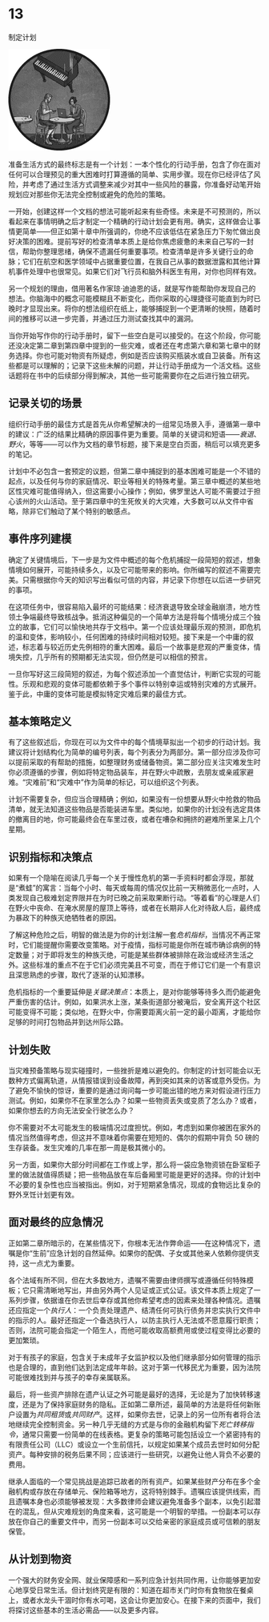 # 13

制定计划

![](img/chapterart.png)

准备生活方式的最终标志是有一个计划：一本个性化的行动手册，包含了你在面对任何可以合理预见的重大困难时打算遵循的简单、实用步骤。现在你已经评估了风险，并考虑了通过生活方式调整来减少对其中一些风险的暴露，你准备好动笔开始规划应对那些你无法完全控制或避免的危险的策略。

一开始，创建这样一个文档的想法可能听起来有些奇怪。未来是不可预测的，所以看起来在事情明确之后才制定一个精确的行动计划会更有用。确实，这样做会让事情更简单——但正如第十章中所强调的，你绝不应该低估在紧急压力下匆忙做出良好决策的困难。提前写好的检查清单本质上是给你焦虑疲惫的未来自己写的一封信，帮助你整理思绪，确保不遗漏任何重要事项。检查清单是许多关键行业的命脉；它们在航空和医学领域中占据重要位置，在我自己从事的数据泄露和其他计算机事件处理中也很常见。如果它们对飞行员和脑外科医生有用，对你也同样有效。

另一个规划的理由，借用著名作家琼·迪迪恩的话，就是写作能帮助你发现自己的想法。你脑海中的概念可能模糊且不断变化，而你采取的心理捷径可能直到为时已晚时才显现出来。将你的想法组织在纸上，能够捕捉到一个更清晰的快照，随着时间的推移可以进一步完善，并通过压力测试查找其中的漏洞。

当你开始写作你的行动手册时，留下一些空白是可以接受的。在这个阶段，你可能还没决定第二章到第四章中提到的一些灾难，或者还在考虑第六章和第七章中的财务选择。你也可能对物资有所疑虑，例如是否应该购买瓶装水或自卫装备。所有这些都是可以理解的；记录下这些未解的问题，并让行动手册成为一个活文档。这些话题将在书中的后续部分得到解决，其他一些可能需要你在之后进行独立研究。

## 记录关切的场景

组织行动手册的最佳方式是首先从你希望解决的一组常见场景入手，遵循第一章中的建议：广泛的结果比精确的原因事件更为重要。简单的关键词和短语——*衰退*、*野火*，等等——可以作为文档的章节标题，接下来是空白页面，稍后可以填充更多的笔记。

计划中不必包含一套预定的议题，但第二章中捕捉到的基本困难可能是一个不错的起点，以及任何与你的家庭情况、职业等相关的特殊考量。第三章中概述的某些地区性灾难可能值得纳入，但这需要小心操作；例如，佛罗里达人可能不需要过于担心该州的火山活动。至于第四章中的生死攸关的大灾难，大多数可以从文件中省略，除非它们触动了某个特别的敏感点。

## 事件序列建模

确定了关键情境后，下一步是为文件中概述的每个危机捕捉一段简短的叙述，想象情境如何展开，可能持续多久，以及它可能带来的影响。你所编写的叙述不需要完美。只需根据你今天的知识写出看似可信的内容，并记录下你想在以后进一步研究的事项。

在这项任务中，很容易陷入最坏的可能结果：经济衰退导致全球金融崩溃，地方性领土争端最终导致核战争。抵消这种偏见的一个简单方法是将每个情境分成三个独立的故事，它们可以愉快地共存于文档中。第一个应该处理最乐观的预测，即危机的温和变体，影响较小，任何困难的持续时间相对较短。接下来是一个中庸的叙述，标志着与较近历史先例相符的重大困难。最后一个故事是悲观的严重变体，情境失控，几乎所有的预期都无法实现，但仍然是可以相信的预言。

一旦你写好这三段简短的叙述，为每个叙述添加一个直觉估计，判断它实现的可能性。乐观和悲观的变体可能都依赖于多个事件以特别幸运或特别灾难的方式展开。鉴于此，中庸的变体可能是模拟特定灾难后果的最佳方式。

## 基本策略定义

有了这些叙述后，你现在可以为文件中的每个情境草拟出一个初步的行动计划。我建议将计划结构化为简单的编号列表，每个列表分为两部分。第一部分应涉及你可以提前采取的有帮助的措施，如整理财务或储备物资。第二部分应关注灾难发生时你必须遵循的步骤，例如将特定物品装车，并在野火中疏散，去朋友或亲戚家避难。“灾难前”和“灾难中”作为简单的标记，可以组织这个列表。

计划不需要复杂，但应当合理精确；例如，如果没有一份想要从野火中抢救的物品清单，就无法知道这些物品是否能装进车里。类似地，如果你的计划没有选定具体的撤离目的地，你可能最终会在车里过夜，或者在嘈杂和拥挤的避难所里呆上几个星期。

## 识别指标和决策点

如果有一个隐喻在阅读几乎每一个关于慢性危机的第一手资料时都会浮现，那就是“煮蛙”的寓言：当每个小时、每天或每周的情况仅比前一天稍微恶化一点时，人类发现自己极难划定界限并在为时已晚之前采取果断行动。“等着看”的心理是人们在野火中丧命、在淹水房屋的屋顶上等待，或者在长期非人化对待敌人后，最终成为暴政下的种族灭绝牺牲者的原因。

了解这种危险之后，明智的做法是为你的计划注解一套*危机指标*，当情况不再正常时，它们能提醒你需要改变策略。对于疫情，指标可能是你所在城市确诊病例的特定数量；对于即将发生的种族灭绝，可能是某些群体被排除在政治或经济生活之外。这些标准的重点不在于它们必须完美且不可变，而在于修订它们是一个有意识且深思熟虑的步骤，取代了逐渐的认知漂移。

危机指标的一个重要延伸是*关键决策点*：本质上，是对你能够等待多久而仍能避免严重伤害的估计。例如，如果洪水上涨，某条街道部分被淹后，安全离开这个社区可能变得不可能；类似地，在野火中，你需要距离火前一定的最小距离，才能给你足够的时间打包物品并到达州际公路。

## 计划失败

当灾难预备策略与现实碰撞时，一些挫折是难以避免的。你制定的计划可能会以无数种方式偏离轨道，从情报错误到设备故障，再到突如其来的访客或意外受伤。为了避免不愉快的惊讶，重要的是通过询问每一步可能出错的地方来对假设进行压力测试。例如，如果你不在家里怎么办？如果一些物资丢失或变质了怎么办？或者，如果你想去的方向无法安全行驶怎么办？

你不需要对不太可能发生的极端情况过度担忧。例如，考虑到如果你被困在家外的情况当然值得考虑，但这并不意味着你需要在短短的、偶尔的假期中背负 50 磅的生存装备。发生灾难的几率在那一周是极其微小的。

另一方面，如果你大部分时间都在工作或上学，那么将一袋应急物资锁在卧室柜子里的做法就值得质疑；把一些物品放在车后备厢里可能是更好的选择。你的计划中不必要的复杂性也应当被指出。例如，对于短期紧急情况，现成的食物远比复杂的野外烹饪计划更有效。

## 面对最终的应急情况

正如第二章所暗示的，在某些情况下，你根本无法作弊命运——在这种情况下，遗嘱是你“生前”应急计划的自然延伸。如果你的配偶、子女或其他亲人依赖你提供支持，这一点尤为重要。

各个法域有所不同，但在大多数地方，遗嘱不需要由律师撰写或遵循任何特殊模板；它只需清晰地写出，并由另外两个人见证或正式公证。该文件本质上规定了一系列步骤，依据谁在你去世后幸存或其他你希望考虑的因素来处理各种情况。遗嘱还应指定一个*执行人*：一个负责处理遗产、结清任何可执行债务并忠实执行文件中的指示的人。最好还指定一个备选执行人，以防主执行人无法或不愿意履行职责；否则，法院可能会指定一个陌生人，而他可能收取高额费用或使过程变得比必要的更加繁琐。

对于有孩子的家庭，包含关于未成年子女监护权以及他们继承部分如何管理的指示也是合理的，直到他们达到法定成年年龄。这对于第一代移民尤为重要，因为法院可能很难找到并与孩子的幸存亲属联系。

最后，将一些资产排除在遗产认证之外可能是最好的选择，无论是为了加快转移速度，还是为了保持家庭财务的隐私。正如第二章所述，最简单的方法是将任何新账户设置为*共同租赁*或*共同财产*。这样，如果你去世，记录上的另一位所有者将合法地继续完全控制资金。另一种几乎无缝的方式是与你的金融机构留下*死亡转移指令*，通常只需要一份简单的在线表格。更复杂的策略可能包括设立一个紧密持有的有限责任公司（LLC）或设立一个生前信托，以规定如果某个成员去世时如何分配资产。每种安排的税务后果不同；应该进行一些研究，以避免让他人背负不必要的费用。

继承人面临的一个常见挑战是追踪已故者的所有资产。如果某些财产分布在多个金融机构或存放在存储单元、保险箱等地方，这将特别棘手。遗嘱应该提供线索，而且遗嘱本身也必须能够被发现：大多数律师会建议避免准备多个副本，以免引起潜在的混乱，但从灾难规划的角度来看，这可能是一个明智的举措。一份副本可以存放在你自己的重要文件中，而另一份副本可以交给亲密的家庭成员或可信赖的朋友保管。

## 从计划到物资

一个强大的财务安全网、就业保障感和一系列应急计划共同作用，让你能够更加安心地享受日常生活。但计划终究是有限的：知道在超市关门时你有食物放在餐桌上，或者水龙头干涸时你有水可喝，这会让你更加安心。在接下来的页面中，我们将探讨这些基本的生活必需品——以及更多内容。
